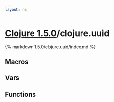 ```yaml
---
layout: ns
---
```

# [Clojure 1.5.0](../)/clojure.uuid

{% markdown 1.5.0/clojure.uuid/index.md %}

## Macros



## Vars



## Functions

